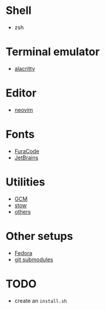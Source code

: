 # Shell
- zsh

# Terminal emulator
- [alacritty](https://github.com/alacritty/alacritty)

# Editor
- [neovim](https://github.com/neovim/neovim)

# Fonts
- [FuraCode](fonts/FuraCode)
- [JetBrains](fonts/JetBrainsMono)

# Utilities
- [GCM](docs/gcm-setup.md)
- [stow](docs/stow-setup.md)
- [others](docs/utilities-list.md)

# Other setups
- [Fedora](docs/fedora-setup.md)
- [git submodules](docs/gitsubmodules.md)

# TODO
- create an `install.sh`
